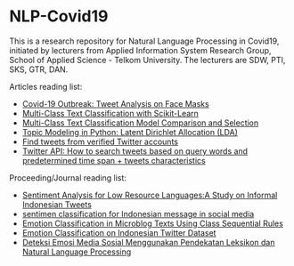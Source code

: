 # NLP-Covid19
This is a research repository for Natural Language Processing in Covid19, initiated by lecturers from Applied Information System Research Group, School of Applied Science - Telkom University. 
The lecturers are SDW, PTI, SKS, GTR, DAN.

Articles reading list:
* [Covid-19 Outbreak: Tweet Analysis on Face Masks](https://towardsdatascience.com/covid-19-outbreak-tweet-analysis-on-face-masks-27ef5db199dd)
* [Multi-Class Text Classification with Scikit-Learn](https://towardsdatascience.com/multi-class-text-classification-with-scikit-learn-12f1e60e0a9f)
* [Multi-Class Text Classification Model Comparison and Selection](https://towardsdatascience.com/multi-class-text-classification-model-comparison-and-selection-5eb066197568)
* [Topic Modeling in Python: Latent Dirichlet Allocation (LDA)](https://towardsdatascience.com/end-to-end-topic-modeling-in-python-latent-dirichlet-allocation-lda-35ce4ed6b3e0)
* [Find tweets from verified Twitter accounts](https://socialbearing.com/tips/search-tweets-verified-users)
* [Twitter API: How to search tweets based on query words and predetermined time span + tweets characteristics](https://stackoverflow.com/questions/58410167/twitter-api-how-to-search-tweets-based-on-query-words-and-predetermined-time-sp)

Proceeding/Journal reading list:

* [Sentiment Analysis for Low Resource Languages:A Study on Informal Indonesian Tweets](https://www.aclweb.org/anthology/W16-5415.pdf)
* [sentimen classification for Indonesian message in social media](https://adiwijaya.staff.telkomuniversity.ac.id/files/2014/02/Sentiment-classification-for-Indonesian-message-in-social-media-06021696.pdf)
* [Emotion Classification in Microblog Texts Using Class Sequential Rules](https://www.aaai.org/ocs/index.php/AAAI/AAAI14/paper/view/8209)
* [Emotion Classification on Indonesian Twitter Dataset](https://www.researchgate.net/publication/330674171_Emotion_Classification_on_Indonesian_Twitter_Dataset)
* [Deteksi Emosi Media Sosial Menggunakan Pendekatan Leksikon dan Natural Language Processing](https://webcache.googleusercontent.com/search?q=cache:sD-bZ25V1FIJ:https://eksplora.stikom-bali.ac.id/index.php/eksplora/article/download/277/161/+&cd=3&hl=en&ct=clnk&gl=jp)



